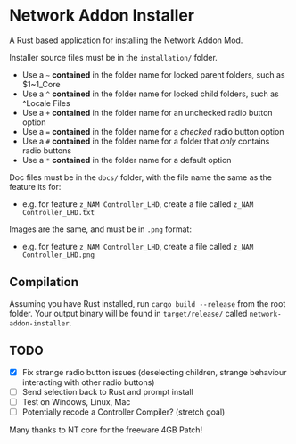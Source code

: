 # Network Addon Installer

A Rust based application for installing the Network Addon Mod.

Installer source files must be in the `installation/` folder.
- Use a `~` **contained** in the folder name for locked parent folders, such as $1~1_Core
- Use a `^` **contained** in the folder name for locked child folders, such as ^Locale Files
- Use a `+` **contained** in the folder name for an unchecked radio button option
- Use a `=` **contained** in the folder name for a *checked* radio button option
- Use a `#` **contained** in the folder name for a folder that *only* contains radio buttons
- Use a `*` **contained** in the folder name for a default option

Doc files must be in the `docs/` folder, with the file name the same as the feature its for:
- e.g. for feature `z_NAM Controller_LHD`, create a file called `z_NAM Controller_LHD.txt`

Images are the same, and must be in `.png` format:
- e.g. for feature `z_NAM Controller_LHD`, create a file called `z_NAM Controller_LHD.png`

## Compilation

Assuming you have Rust installed, run `cargo build --release` from the root folder. Your output binary will be found in `target/release/` called `network-addon-installer`.

## TODO
- [x] Fix strange radio button issues (deselecting children, strange behaviour interacting with other radio buttons)
- [ ] Send selection back to Rust and prompt install
- [ ] Test on Windows, Linux, Mac
- [ ] Potentially recode a Controller Compiler? (stretch goal)

Many thanks to NT core for the freeware 4GB Patch!
